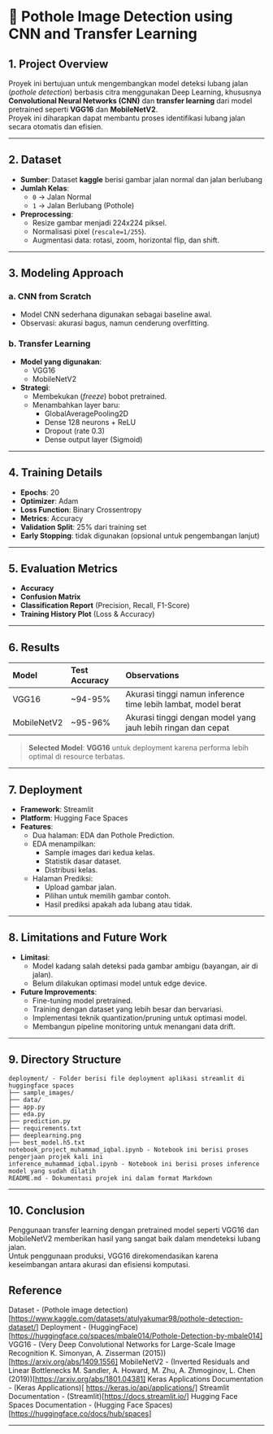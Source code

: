 # 📌 Pothole Image Detection using CNN and Transfer Learning 

## 1. Project Overview
Proyek ini bertujuan untuk mengembangkan model deteksi lubang jalan (*pothole detection*) berbasis citra menggunakan Deep Learning, khususnya **Convolutional Neural Networks (CNN)** dan **transfer learning** dari model pretrained seperti **VGG16** dan **MobileNetV2**.  
Proyek ini diharapkan dapat membantu proses identifikasi lubang jalan secara otomatis dan efisien.

---

## 2. Dataset
- **Sumber**: Dataset **kaggle** berisi gambar jalan normal dan jalan berlubang 
- **Jumlah Kelas**: 
  - `0` → Jalan Normal
  - `1` → Jalan Berlubang (Pothole)
- **Preprocessing**:
  - Resize gambar menjadi 224x224 piksel.
  - Normalisasi pixel (`rescale=1/255`).
  - Augmentasi data: rotasi, zoom, horizontal flip, dan shift.

---

## 3. Modeling Approach

### a. CNN from Scratch
- Model CNN sederhana digunakan sebagai baseline awal.
- Observasi: akurasi bagus, namun cenderung overfitting.

### b. Transfer Learning
- **Model yang digunakan**:
  - VGG16
  - MobileNetV2
- **Strategi**:
  - Membekukan (*freeze*) bobot pretrained.
  - Menambahkan layer baru:
    - GlobalAveragePooling2D
    - Dense 128 neurons + ReLU
    - Dropout (rate 0.3)
    - Dense output layer (Sigmoid)

---

## 4. Training Details
- **Epochs**: 20
- **Optimizer**: Adam
- **Loss Function**: Binary Crossentropy
- **Metrics**: Accuracy
- **Validation Split**: 25% dari training set
- **Early Stopping**: tidak digunakan (opsional untuk pengembangan lanjut)

---

## 5. Evaluation Metrics
- **Accuracy**
- **Confusion Matrix**
- **Classification Report** (Precision, Recall, F1-Score)
- **Training History Plot** (Loss & Accuracy)

---

## 6. Results
| Model | Test Accuracy | Observations |
|:------|:--------------|:-------------|
| VGG16 | ~94-95%        | Akurasi tinggi namun inference time lebih lambat, model berat |
| MobileNetV2 | ~95-96%  | Akurasi tinggi dengan model yang jauh lebih ringan dan cepat |

> **Selected Model**: **VGG16** untuk deployment karena performa lebih optimal di resource terbatas.

---

## 7. Deployment
- **Framework**: Streamlit
- **Platform**: Hugging Face Spaces
- **Features**:
  - Dua halaman: EDA dan Pothole Prediction.
  - EDA menampilkan:
    - Sample images dari kedua kelas.
    - Statistik dasar dataset.
    - Distribusi kelas.
  - Halaman Prediksi:
    - Upload gambar jalan.
    - Pilihan untuk memilih gambar contoh.
    - Hasil prediksi apakah ada lubang atau tidak.

---

## 8. Limitations and Future Work
- **Limitasi**:
  - Model kadang salah deteksi pada gambar ambigu (bayangan, air di jalan).
  - Belum dilakukan optimasi model untuk edge device.
- **Future Improvements**:
  - Fine-tuning model pretrained.
  - Training dengan dataset yang lebih besar dan bervariasi.
  - Implementasi teknik quantization/pruning untuk optimasi model.
  - Membangun pipeline monitoring untuk menangani data drift.

---

## 9. Directory Structure
```
deployment/ - Folder berisi file deployment aplikasi streamlit di huggingface spaces
├── sample_images/
├── data/
├── app.py
├── eda.py
├── prediction.py
├── requirements.txt
├── deeplearning.png
├── best_model.h5.txt
notebook_project_muhammad_iqbal.ipynb - Notebook ini berisi proses pengerjaan projek kali ini
inference_muhammad_iqbal.ipynb - Notebook ini berisi proses inference model yang sudah dilatih
README.md - Dokumentasi projek ini dalam format Markdown
```

---

## 10. Conclusion
Penggunaan transfer learning dengan pretrained model seperti VGG16 dan MobileNetV2 memberikan hasil yang sangat baik dalam mendeteksi lubang jalan.  
Untuk penggunaan produksi, VGG16 direkomendasikan karena keseimbangan antara akurasi dan efisiensi komputasi.

## Reference
Dataset - (Pothole image detection)[https://www.kaggle.com/datasets/atulyakumar98/pothole-detection-dataset/]
Deployment - (HuggingFace)[https://huggingface.co/spaces/mbale014/Pothole-Detection-by-mbale014]
VGG16 - (Very Deep Convolutional Networks for Large-Scale Image Recognition
K. Simonyan, A. Zisserman (2015))[https://arxiv.org/abs/1409.1556]
MobileNetV2 - (Inverted Residuals and Linear Bottlenecks
M. Sandler, A. Howard, M. Zhu, A. Zhmoginov, L. Chen (2019))[https://arxiv.org/abs/1801.04381]
Keras Applications Documentation - (Keras Applications)[ https://keras.io/api/applications/]
Streamlit Documentation - (Streamlit)[https://docs.streamlit.io/]
Hugging Face Spaces Documentation - (Hugging Face Spaces)[https://huggingface.co/docs/hub/spaces]


---
